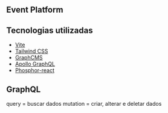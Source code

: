 ## Event Platform

## Tecnologias utilizadas

- [Vite](https://vitejs.dev/)
- [Tailwind CSS](https://tailwindcss.com)
- [GraphCMS](https://app.graphcms.com/)
- [Apollo GraphQL](https://www.apollographql.com/)
- [Phosphor-react](https://phosphoricons.com/)

## GraphQL

query = buscar dados
mutation = criar, alterar e deletar dados

